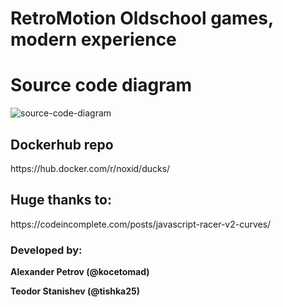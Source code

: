 # RetroMotion Oldschool games, modern experience



<h1>Source code diagram </h1>

![source-code-diagram](https://user-images.githubusercontent.com/22482021/47292719-93113780-d610-11e8-93d2-9bff130fd5b8.PNG)

<h2>Dockerhub repo</h2>
https://hub.docker.com/r/noxid/ducks/

<h2>Huge thanks to:</h2>
https://codeincomplete.com/posts/javascript-racer-v2-curves/

<h3>Developed by:</h3>
<p><Peter Gerasimov (@petergerasimov)</p>
<p><b>Alexander Petrov (@kocetomad) </p>
<p><b>Teodor Stanishev (@tishka25)</p>
